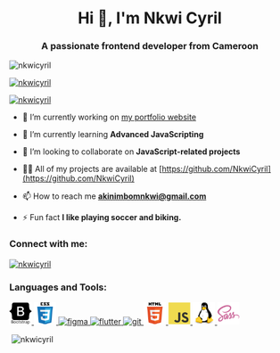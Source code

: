 <h1 align="center">Hi 👋, I'm Nkwi Cyril</h1>
<h3 align="center">A passionate frontend developer from Cameroon</h3>

<p align="left"> <img src="https://komarev.com/ghpvc/?username=nkwicyril&label=Profile%20views&color=0e75b6&style=flat" alt="nkwicyril" /> </p>

<p align="left"> <a href="https://github.com/ryo-ma/github-profile-trophy"><img src="https://github-profile-trophy.vercel.app/?username=nkwicyril" alt="nkwicyril" /></a> </p>

<p align="left"> <a href="https://twitter.com/nkwicyril" target="blank"><img src="https://img.shields.io/twitter/follow/nkwicyril?logo=twitter&style=for-the-badge" alt="nkwicyril" /></a> </p>

- 🔭 I’m currently working on [my portfolio website](https://nkwicyril.github.io/IAmNkwiCyril/)

- 🌱 I’m currently learning **Advanced JavaScripting**

- 👯 I’m looking to collaborate on **JavaScript-related projects**

- 👨‍💻 All of my projects are available at [https://github.com/NkwiCyril](https://github.com/NkwiCyril)

- 📫 How to reach me **akinimbomnkwi@gmail.com**

- ⚡ Fun fact **I like playing soccer and biking.**

<h3 align="left">Connect with me:</h3>
<p align="left">
<a href="https://twitter.com/nkwicyril" target="blank"><img align="center" src="https://raw.githubusercontent.com/rahuldkjain/github-profile-readme-generator/master/src/images/icons/Social/twitter.svg" alt="nkwicyril" height="30" width="40" /></a>
</p>

<h3 align="left">Languages and Tools:</h3>
<p align="left"> <a href="https://getbootstrap.com" target="_blank" rel="noreferrer"> <img src="https://raw.githubusercontent.com/devicons/devicon/master/icons/bootstrap/bootstrap-plain-wordmark.svg" alt="bootstrap" width="40" height="40"/> </a> <a href="https://www.w3schools.com/css/" target="_blank" rel="noreferrer"> <img src="https://raw.githubusercontent.com/devicons/devicon/master/icons/css3/css3-original-wordmark.svg" alt="css3" width="40" height="40"/> </a> <a href="https://www.figma.com/" target="_blank" rel="noreferrer"> <img src="https://www.vectorlogo.zone/logos/figma/figma-icon.svg" alt="figma" width="40" height="40"/> </a> <a href="https://flutter.dev" target="_blank" rel="noreferrer"> <img src="https://www.vectorlogo.zone/logos/flutterio/flutterio-icon.svg" alt="flutter" width="40" height="40"/> </a> <a href="https://git-scm.com/" target="_blank" rel="noreferrer"> <img src="https://www.vectorlogo.zone/logos/git-scm/git-scm-icon.svg" alt="git" width="40" height="40"/> </a> <a href="https://www.w3.org/html/" target="_blank" rel="noreferrer"> <img src="https://raw.githubusercontent.com/devicons/devicon/master/icons/html5/html5-original-wordmark.svg" alt="html5" width="40" height="40"/> </a> <a href="https://developer.mozilla.org/en-US/docs/Web/JavaScript" target="_blank" rel="noreferrer"> <img src="https://raw.githubusercontent.com/devicons/devicon/master/icons/javascript/javascript-original.svg" alt="javascript" width="40" height="40"/> </a> <a href="https://www.linux.org/" target="_blank" rel="noreferrer"> <img src="https://raw.githubusercontent.com/devicons/devicon/master/icons/linux/linux-original.svg" alt="linux" width="40" height="40"/> </a> <a href="https://sass-lang.com" target="_blank" rel="noreferrer"> <img src="https://raw.githubusercontent.com/devicons/devicon/master/icons/sass/sass-original.svg" alt="sass" width="40" height="40"/> </a> </p>


<p>&nbsp;<img align="center" src="https://github-readme-stats.vercel.app/api?username=nkwicyril&show_icons=true&locale=en" alt="nkwicyril" /></p>

